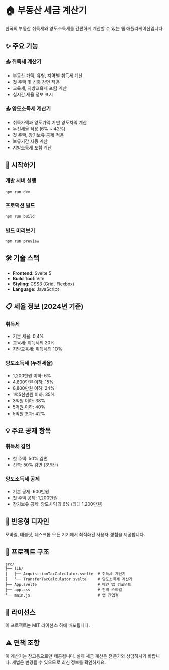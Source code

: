 # 🏠 부동산 세금 계산기

한국의 부동산 취득세와 양도소득세를 간편하게 계산할 수 있는 웹 애플리케이션입니다.

## ✨ 주요 기능

### 📥 취득세 계산기
- 부동산 가액, 유형, 지역별 취득세 계산
- 첫 주택 및 신축 감면 적용
- 교육세, 지방교육세 포함 계산
- 실시간 세율 정보 표시

### 📤 양도소득세 계산기
- 취득가액과 양도가액 기반 양도차익 계산
- 누진세율 적용 (6% ~ 42%)
- 첫 주택, 장기보유 공제 적용
- 보유기간 자동 계산
- 지방소득세 포함 계산

## 🚀 시작하기

### 개발 서버 실행
```bash
npm run dev
```

### 프로덕션 빌드
```bash
npm run build
```

### 빌드 미리보기
```bash
npm run preview
```

## 🛠️ 기술 스택

- **Frontend**: Svelte 5
- **Build Tool**: Vite
- **Styling**: CSS3 (Grid, Flexbox)
- **Language**: JavaScript

## 📋 세율 정보 (2024년 기준)

### 취득세
- 기본 세율: 0.4%
- 교육세: 취득세의 20%
- 지방교육세: 취득세의 10%

### 양도소득세 (누진세율)
- 1,200만원 이하: 6%
- 4,600만원 이하: 15%
- 8,800만원 이하: 24%
- 1억5천만원 이하: 35%
- 3억원 이하: 38%
- 5억원 이하: 40%
- 5억원 초과: 42%

## 💡 주요 공제 항목

### 취득세 감면
- 첫 주택: 50% 감면
- 신축: 50% 감면 (3년간)

### 양도소득세 공제
- 기본 공제: 600만원
- 첫 주택 공제: 1,200만원
- 장기보유 공제: 양도차익의 6% (최대 1,200만원)

## 📱 반응형 디자인

모바일, 태블릿, 데스크톱 모든 기기에서 최적화된 사용자 경험을 제공합니다.

## 🔧 프로젝트 구조

```
src/
├── lib/
│   ├── AcquisitionTaxCalculator.svelte  # 취득세 계산기
│   └── TransferTaxCalculator.svelte     # 양도소득세 계산기
├── App.svelte                           # 메인 앱 컴포넌트
├── app.css                              # 전역 스타일
└── main.js                              # 앱 진입점
```

## 📄 라이선스

이 프로젝트는 MIT 라이선스 하에 배포됩니다.

## ⚠️ 면책 조항

이 계산기는 참고용으로만 제공됩니다. 실제 세금 계산은 전문가와 상담하시기 바랍니다. 세법은 변경될 수 있으므로 최신 정보를 확인하세요.
